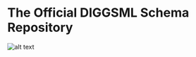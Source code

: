 # The Official DIGGSML Schema Repository

![alt text](https://www.geoinstitute.org/sites/default/files/inline-images/DIGGS%20use%20case.png "DIGGSml Use Case Diagram")
